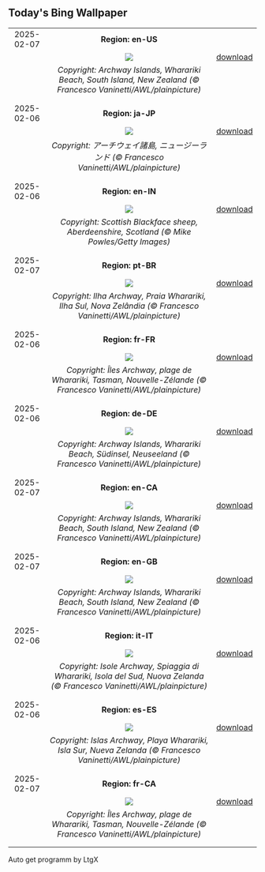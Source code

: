 ## Today's Bing Wallpaper
|      |      |      |
| :----: | :----: | :----: |
|2025-02-07|**Region: en-US**||
||![](https://www.bing.com/th?id=OHR.WhararikiBeach_EN-US3505877495_UHD.jpg&pid=hp&w=1152&h=648&rs=1&c=4)| [download](https://www.bing.com/th?id=OHR.WhararikiBeach_EN-US3505877495_UHD.jpg)|
||*Copyright: Archway Islands, Wharariki Beach, South Island, New Zealand (© Francesco Vaninetti/AWL/plainpicture)*
||
|||
|2025-02-06|**Region: ja-JP**||
||![](https://www.bing.com/th?id=OHR.WhararikiBeach_JA-JP9113396067_UHD.jpg&pid=hp&w=1152&h=648&rs=1&c=4)| [download](https://www.bing.com/th?id=OHR.WhararikiBeach_JA-JP9113396067_UHD.jpg)|
||*Copyright: アーチウェイ諸島, ニュージーランド (© Francesco Vaninetti/AWL/plainpicture)*
||
|||
|2025-02-06|**Region: en-IN**||
||![](https://www.bing.com/th?id=OHR.ScottishSheep_EN-IN6992172099_UHD.jpg&pid=hp&w=1152&h=648&rs=1&c=4)| [download](https://www.bing.com/th?id=OHR.ScottishSheep_EN-IN6992172099_UHD.jpg)|
||*Copyright: Scottish Blackface sheep, Aberdeenshire, Scotland (© Mike Powles/Getty Images)*
||
|||
|2025-02-07|**Region: pt-BR**||
||![](https://www.bing.com/th?id=OHR.WhararikiBeach_PT-BR7385955178_UHD.jpg&pid=hp&w=1152&h=648&rs=1&c=4)| [download](https://www.bing.com/th?id=OHR.WhararikiBeach_PT-BR7385955178_UHD.jpg)|
||*Copyright: Ilha Archway, Praia Wharariki, Ilha Sul, Nova Zelândia (© Francesco Vaninetti/AWL/plainpicture)*
||
|||
|2025-02-06|**Region: fr-FR**||
||![](https://www.bing.com/th?id=OHR.WhararikiBeach_FR-FR6142596123_UHD.jpg&pid=hp&w=1152&h=648&rs=1&c=4)| [download](https://www.bing.com/th?id=OHR.WhararikiBeach_FR-FR6142596123_UHD.jpg)|
||*Copyright: Îles Archway, plage de Wharariki, Tasman, Nouvelle-Zélande (© Francesco Vaninetti/AWL/plainpicture)*
||
|||
|2025-02-06|**Region: de-DE**||
||![](https://www.bing.com/th?id=OHR.WhararikiBeach_DE-DE0573200423_UHD.jpg&pid=hp&w=1152&h=648&rs=1&c=4)| [download](https://www.bing.com/th?id=OHR.WhararikiBeach_DE-DE0573200423_UHD.jpg)|
||*Copyright: Archway Islands, Wharariki Beach, Südinsel, Neuseeland (© Francesco Vaninetti/AWL/plainpicture)*
||
|||
|2025-02-07|**Region: en-CA**||
||![](https://www.bing.com/th?id=OHR.WhararikiBeach_EN-CA4374441149_UHD.jpg&pid=hp&w=1152&h=648&rs=1&c=4)| [download](https://www.bing.com/th?id=OHR.WhararikiBeach_EN-CA4374441149_UHD.jpg)|
||*Copyright: Archway Islands, Wharariki Beach, South Island, New Zealand (© Francesco Vaninetti/AWL/plainpicture)*
||
|||
|2025-02-07|**Region: en-GB**||
||![](https://www.bing.com/th?id=OHR.WhararikiBeach_EN-GB0621465548_UHD.jpg&pid=hp&w=1152&h=648&rs=1&c=4)| [download](https://www.bing.com/th?id=OHR.WhararikiBeach_EN-GB0621465548_UHD.jpg)|
||*Copyright: Archway Islands, Wharariki Beach, South Island, New Zealand (© Francesco Vaninetti/AWL/plainpicture)*
||
|||
|2025-02-06|**Region: it-IT**||
||![](https://www.bing.com/th?id=OHR.WhararikiBeach_IT-IT3025215693_UHD.jpg&pid=hp&w=1152&h=648&rs=1&c=4)| [download](https://www.bing.com/th?id=OHR.WhararikiBeach_IT-IT3025215693_UHD.jpg)|
||*Copyright: Isole Archway, Spiaggia di Wharariki, Isola del Sud, Nuova Zelanda (© Francesco Vaninetti/AWL/plainpicture)*
||
|||
|2025-02-06|**Region: es-ES**||
||![](https://www.bing.com/th?id=OHR.WhararikiBeach_ES-ES6059269268_UHD.jpg&pid=hp&w=1152&h=648&rs=1&c=4)| [download](https://www.bing.com/th?id=OHR.WhararikiBeach_ES-ES6059269268_UHD.jpg)|
||*Copyright: Islas Archway, Playa Wharariki, Isla Sur, Nueva Zelanda (© Francesco Vaninetti/AWL/plainpicture)*
||
|||
|2025-02-07|**Region: fr-CA**||
||![](https://www.bing.com/th?id=OHR.WhararikiBeach_FR-CA4266393826_UHD.jpg&pid=hp&w=1152&h=648&rs=1&c=4)| [download](https://www.bing.com/th?id=OHR.WhararikiBeach_FR-CA4266393826_UHD.jpg)|
||*Copyright: Îles Archway, plage de Wharariki, Tasman, Nouvelle-Zélande (© Francesco Vaninetti/AWL/plainpicture)*
||
|||

Auto get programm by LtgX
